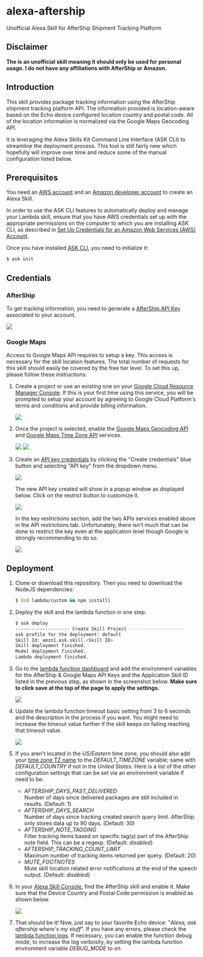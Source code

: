 # alexa-aftership

Unofficial Alexa Skill for AfterShip Shipment Tracking Platform

## Disclaimer

**The is an unofficial skill meaning it should only be used for personal usage. I do not have any affiliations with AfterShip or Amazon.**

## Introduction

This skill provides package tracking information using the AfterShip shipment tracking platform API. The information provided is location-aware based on the Echo device configured location country and postal code. All of the location information is normalized via the Google Maps Geocoding API.

It is leveraging the Alexa Skills Kit Command Line Interface (ASK CLI) to streamline the deployment process. This tool is still fairly new which hopefully will improve over time and reduce some of the manual configuration listed below.

## Prerequisites

You need an [AWS account](https://aws.amazon.com) and an [Amazon developer account](https://developer.amazon.com) to create an Alexa Skill.

In order to use the ASK CLI features to automatically deploy and manage your Lambda skill, ensure that you have AWS credentials set up with the appropriate permissions on the computer to which you are installing ASK CLI, as described in [Set Up Credentials for an Amazon Web Services (AWS) Account](https://developer.amazon.com/docs/smapi/set-up-credentials-for-an-amazon-web-services-account.html).

Once you have installed [ASK CLI](https://developer.amazon.com/docs/smapi/quick-start-alexa-skills-kit-command-line-interface.html), you need to initialize it:

```bash
$ ask init
```

## Credentials

### AfterShip

To get tracking information, you need to generate a [AfterShip API Key](https://www.aftership.com/apps/api) associated to your account.

![](screenshots/aftership_api_key.png)

### Google Maps

Access to Google Maps API requires to setup a key. This access is necessary for the skill location features. The total number of requests for this skill should easily be covered by the free tier level. To set this up, please follow these instructions:

1. Create a project or use an existing one on your [Google Cloud Resource Manager Console](https://console.cloud.google.com/cloud-resource-manager). If this is your first time using this service, you will be prompted to setup your account by agreeing to Google Cloud Platform's terms and conditions and provide billing information.

    ![](screenshots/google_cloud_resource_manager.png)

2. Once the project is selected, enable the [Google Maps Geocoding API](https://console.cloud.google.com/apis/library/geocoding-backend.googleapis.com) and [Google Maps Time Zone API](https://console.cloud.google.com/apis/library/timezone-backend.googleapis.com) services.

    ![](screenshots/google_apis_dashboard_geocoding.png) ![](screenshots/google_apis_dashboard_timezone.png)

3. Create an [API key credentials](https://console.cloud.google.com/apis/credentials) by clicking the "Create credentials" blue button and selecting "API key" from the dropdown menu.

    ![](screenshots/google_apis_dashboard_credentials.png)

    The new API key created will show in a popup window as displayed below. Click on the restrict button to customize it.

    ![](screenshots/google_apis_dashboard_api_key_created.png)

    In the key restrictions section, add the two APIs services enabled above in the API restrictions tab. Unfortunately, there isn't much that can be done to restrict the key even at the application level though Google is strongly recommending to do so.

    ![](screenshots/google_apis_dashboard_api_key_restrictions.png)

## Deployment

1. Clone or download this repository. Then you need to download the NodeJS dependencies:

    ```bash
    $ (cd lambda/custom && npm install)
    ```

2. Deploy the skill and the lambda function in one step:

    ```bash
    $ ask deploy
    -------------------- Create Skill Project --------------------
    ask profile for the deployment: default
    Skill Id: amzn1.ask.skill.<Skill ID>
    Skill deployment finished.
    Model deployment finished.
    Lambda deployment finished.
    ```

3. Go to the [lambda function dashboard](https://console.aws.amazon.com/lambda/home?region=us-east-1#/functions/ask-custom-alexa-aftership-default) and add the environment variables for the AfterShip & Google Maps API Keys and the Application Skill ID listed in the previous step, as shown in the screenshot below. **Make sure to click save at the top of the page to apply the settings.**

    ![](screenshots/lambda_env_variables.png)

4. Update the lambda function timeout basic setting from 3 to 6 seconds and the description in the process if you want. You might need to increase the timeout value further if the skill keeps on failing reaching that timeout value.

    ![](screenshots/lambda_basic_settings.png)

5. If you aren't located in the *US/Eastern* time zone, you should also add your [time zone TZ name](https://en.wikipedia.org/wiki/List_of_tz_database_time_zones) to the *DEFAULT_TIMEZONE* variable; same with *DEFAULT_COUNTRY* if not in the *United States*. Here is a list of the other configuration settings that can be set via an environment variable if need to be:

    * *AFTERSHIP_DAYS_PAST_DELIVERED*<br>
    Number of days since delivered packages are still included in results. (Default: 1)
    * *AFTERSHIP_DAYS_SEARCH*<br>
    Number of days since tracking created search query limit. AfterShip only stores data up to 90 days. (Default: 30)
    * *AFTERSHIP_NOTE_TAGGING*<br>
    Filter tracking items based on specific tag(s) part of the AfterShip note field. This can be a regexp. (Default: *disabled*)
    * *AFTERSHIP_TRACKING_COUNT_LIMIT*<br>
    Maximum number of tracking items returned per query. (Default: 20)
    * *MUTE_FOOTNOTES*<br>
    Mute skill location related error notifications at the end of the speech output. (Default: *disabled*)

6. In your [Alexa Skill Console](https://alexa.amazon.com/spa/index.html#skills/your-skills), find the AfterShip skill and enable it. Make sure that the Device Country and Postal Code permission is enabled as shown below.

    ![](screenshots/alexa_skills_enable.png)

7. That should be it! Now, just say to your favorite Echo device: "*Alexa, ask aftership where's my stuff*". If you have any errors, please check the [lambda function logs](https://console.aws.amazon.com/cloudwatch/home?region=us-east-1#logStream:group=/aws/lambda/ask-custom-alexa-aftership-default). If necessary, you can enable the function debug mode, to increase the log verbosity, by setting the lambda function environment variable *DEBUG_MODE* to *on*.
